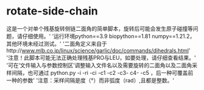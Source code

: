 # rotate-side-chain
这是一个对单个残基旋转侧链二面角的简单脚本，旋转后可能会发生原子碰撞等问题，请仔细使用。'
'运行环境python==3.9 biopython==1.81 numpy==1.21.2，其他环境未经过测试。'
'二面角定义来自于http://www.mlb.co.jp/linux/science/garlic/doc/commands/dihedrals.html'
 '注意！此脚本可能无法正确处理残基PRO与LEU，如要处理，请仔细查看结果。'
'可在‘文件输入与参数控制区’调整输入文件名以及需要旋转的二面角以及二面角采样间隔，也可通过 python.py -i -ri -ci -c1 -c2 -c3- c4- -c5 ，后一种可覆盖前一种的参数'
'注意：采样间隔是度（°）而非弧度（rad）,且都是整数。'
